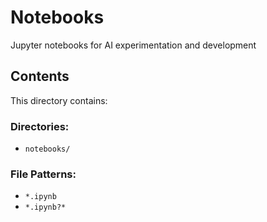 # Notebooks

Jupyter notebooks for AI experimentation and development

## Contents
This directory contains:

### Directories:
- `notebooks/`

### File Patterns:
- `*.ipynb`
- `*.ipynb?*`
